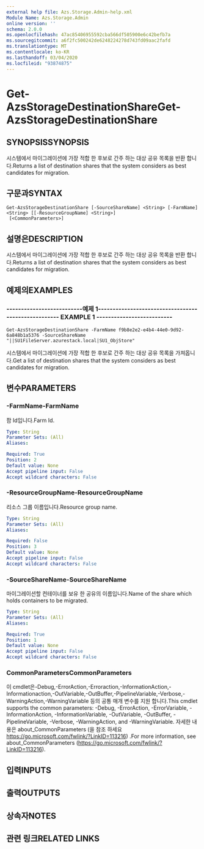 ```yaml
---
external help file: Azs.Storage.Admin-help.xml
Module Name: Azs.Storage.Admin
online version: ''
schema: 2.0.0
ms.openlocfilehash: 47ac85406955592cba566df505900e6c42befb7a
ms.sourcegitcommit: a6f2fc500242de6248224278d743fd09aac2fafd
ms.translationtype: MT
ms.contentlocale: ko-KR
ms.lasthandoff: 03/04/2020
ms.locfileid: "93874875"
---
```

# <span data-ttu-id="93408-101">Get-AzsStorageDestinationShare</span><span class="sxs-lookup"><span data-stu-id="93408-101">Get-AzsStorageDestinationShare</span></span>

## <span data-ttu-id="93408-102">SYNOPSIS</span><span class="sxs-lookup"><span data-stu-id="93408-102">SYNOPSIS</span></span>
<span data-ttu-id="93408-103">시스템에서 마이그레이션에 가장 적합 한 후보로 간주 하는 대상 공유 목록을 반환 합니다.</span><span class="sxs-lookup"><span data-stu-id="93408-103">Returns a list of destination shares that the system considers as best candidates for migration.</span></span>

## <span data-ttu-id="93408-104">구문과</span><span class="sxs-lookup"><span data-stu-id="93408-104">SYNTAX</span></span>

```
Get-AzsStorageDestinationShare [-SourceShareName] <String> [-FarmName] <String> [[-ResourceGroupName] <String>]
 [<CommonParameters>]
```

## <span data-ttu-id="93408-105">설명은</span><span class="sxs-lookup"><span data-stu-id="93408-105">DESCRIPTION</span></span>
<span data-ttu-id="93408-106">시스템에서 마이그레이션에 가장 적합 한 후보로 간주 하는 대상 공유 목록을 반환 합니다.</span><span class="sxs-lookup"><span data-stu-id="93408-106">Returns a list of destination shares that the system considers as best candidates for migration.</span></span>

## <span data-ttu-id="93408-107">예제의</span><span class="sxs-lookup"><span data-stu-id="93408-107">EXAMPLES</span></span>

### <span data-ttu-id="93408-108">--------------------------예제 1--------------------------</span><span class="sxs-lookup"><span data-stu-id="93408-108">-------------------------- EXAMPLE 1 --------------------------</span></span>
```
Get-AzsStorageDestinationShare -FarmName f9b8e2e2-e4b4-44e0-9d92-6a848b1a5376 -SourceShareName "||SU1FileServer.azurestack.local|SU1_ObjStore"
```

<span data-ttu-id="93408-109">시스템에서 마이그레이션에 가장 적합 한 후보로 간주 하는 대상 공유 목록을 가져옵니다.</span><span class="sxs-lookup"><span data-stu-id="93408-109">Get a list of destination shares that the system considers as best candidates for migration.</span></span>

## <span data-ttu-id="93408-110">변수</span><span class="sxs-lookup"><span data-stu-id="93408-110">PARAMETERS</span></span>

### <span data-ttu-id="93408-111">-FarmName</span><span class="sxs-lookup"><span data-stu-id="93408-111">-FarmName</span></span>
<span data-ttu-id="93408-112">팜 Id입니다.</span><span class="sxs-lookup"><span data-stu-id="93408-112">Farm Id.</span></span>

```yaml
Type: String
Parameter Sets: (All)
Aliases: 

Required: True
Position: 2
Default value: None
Accept pipeline input: False
Accept wildcard characters: False
```

### <span data-ttu-id="93408-113">-ResourceGroupName</span><span class="sxs-lookup"><span data-stu-id="93408-113">-ResourceGroupName</span></span>
<span data-ttu-id="93408-114">리소스 그룹 이름입니다.</span><span class="sxs-lookup"><span data-stu-id="93408-114">Resource group name.</span></span>

```yaml
Type: String
Parameter Sets: (All)
Aliases: 

Required: False
Position: 3
Default value: None
Accept pipeline input: False
Accept wildcard characters: False
```

### <span data-ttu-id="93408-115">-SourceShareName</span><span class="sxs-lookup"><span data-stu-id="93408-115">-SourceShareName</span></span>
<span data-ttu-id="93408-116">마이그레이션할 컨테이너를 보유 한 공유의 이름입니다.</span><span class="sxs-lookup"><span data-stu-id="93408-116">Name of the share which holds containers to be migrated.</span></span>

```yaml
Type: String
Parameter Sets: (All)
Aliases: 

Required: True
Position: 1
Default value: None
Accept pipeline input: False
Accept wildcard characters: False
```

### <span data-ttu-id="93408-117">CommonParameters</span><span class="sxs-lookup"><span data-stu-id="93408-117">CommonParameters</span></span>
<span data-ttu-id="93408-118">이 cmdlet은-Debug,-ErrorAction,-Erroraction,-InformationAction,-Informationaction,-OutVariable,-OutBuffer,-PipelineVariable,-Verbose,-WarningAction,-WarningVariable 등의 공통 매개 변수를 지원 합니다.</span><span class="sxs-lookup"><span data-stu-id="93408-118">This cmdlet supports the common parameters: -Debug, -ErrorAction, -ErrorVariable, -InformationAction, -InformationVariable, -OutVariable, -OutBuffer, -PipelineVariable, -Verbose, -WarningAction, and -WarningVariable.</span></span> <span data-ttu-id="93408-119">자세한 내용은 about_CommonParameters (을 참조 하세요 https://go.microsoft.com/fwlink/?LinkID=113216) .</span><span class="sxs-lookup"><span data-stu-id="93408-119">For more information, see about_CommonParameters (https://go.microsoft.com/fwlink/?LinkID=113216).</span></span>

## <span data-ttu-id="93408-120">입력</span><span class="sxs-lookup"><span data-stu-id="93408-120">INPUTS</span></span>

## <span data-ttu-id="93408-121">출력</span><span class="sxs-lookup"><span data-stu-id="93408-121">OUTPUTS</span></span>

## <span data-ttu-id="93408-122">상속자</span><span class="sxs-lookup"><span data-stu-id="93408-122">NOTES</span></span>

## <span data-ttu-id="93408-123">관련 링크</span><span class="sxs-lookup"><span data-stu-id="93408-123">RELATED LINKS</span></span>

